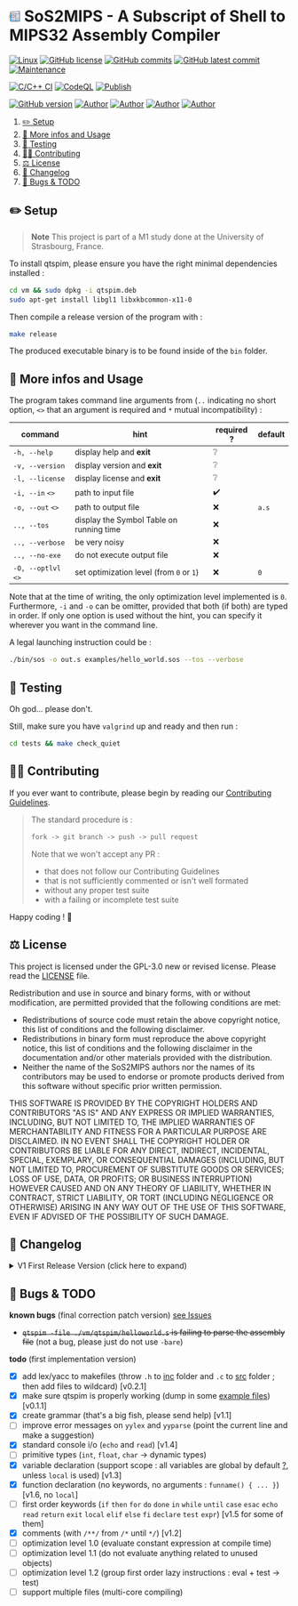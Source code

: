 # <img src="assets/imgs/icon.png" alt="icon" width="4%"/> SoS2MIPS - A Subscript of Shell to MIPS32 Assembly Compiler

[![Linux](https://svgshare.com/i/Zhy.svg)](https://docs.microsoft.com/en-us/windows/wsl/tutorials/gui-apps)
[![GitHub license](https://img.shields.io/github/license/ThomasByr/SoS2MIPS)](https://github.com/ThomasByr/SoS2MIPS/blob/master/LICENSE)
[![GitHub commits](https://badgen.net/github/commits/ThomasByr/SoS2MIPS)](https://GitHub.com/ThomasByr/SoS2MIPS/commit/)
[![GitHub latest commit](https://badgen.net/github/last-commit/ThomasByr/SoS2MIPS)](https://gitHub.com/ThomasByr/SoS2MIPS/commit/)
[![Maintenance](https://img.shields.io/badge/maintained%3F-yes-green.svg)](https://GitHub.com/ThomasByr/SoS2MIPS/graphs/commit-activity)

[![C/C++ CI](https://github.com/ThomasByr/SoS2MIPS/actions/workflows/c-cpp.yml/badge.svg)](https://github.com/ThomasByr/SoS2MIPS/actions/workflows/c-cpp.yml)
[![CodeQL](https://github.com/ThomasByr/SoS2MIPS/actions/workflows/codeql.yml/badge.svg)](https://github.com/ThomasByr/SoS2MIPS/actions/workflows/codeql.yml)
[![Publish](https://github.com/ThomasByr/SoS2MIPS/actions/workflows/publish.yml/badge.svg)](https://github.com/ThomasByr/SoS2MIPS/actions/workflows/publish.yml)

[![GitHub version](https://badge.fury.io/gh/ThomasByr%2FSoS2MIPS.svg)](https://github.com/ThomasByr/SoS2MIPS)
[![Author](https://img.shields.io/badge/author-@ThomasByr-blue)](https://github.com/ThomasByr)
[![Author](https://img.shields.io/badge/author-@ThomasD-blue)](https://github.com/LosKeeper)
[![Author](https://img.shields.io/badge/author-@EthanH-blue)](https://github.com/EthanAndreas)
[![Author](https://img.shields.io/badge/author-@MathieuM-blue)](https://github.com/MMARTIN77178)

1. [✏️ Setup](#️-setup)
2. [💁 More infos and Usage](#-more-infos-and-usage)
3. [🧪 Testing](#-testing)
4. [🧑‍🏫 Contributing](#-contributing)
5. [⚖️ License](#️-license)
6. [🔄 Changelog](#-changelog)
7. [🐛 Bugs \& TODO](#-bugs--todo)

## ✏️ Setup

> **Note**
> This project is part of a M1 study done at the University of Strasbourg, France.

To install qtspim, please ensure you have the right minimal dependencies installed :

```bash
cd vm && sudo dpkg -i qtspim.deb
sudo apt-get install libgl1 libxkbcommon-x11-0
```

Then compile a release version of the program with :

```bash
make release
```

The produced executable binary is to be found inside of the `bin` folder.

## 💁 More infos and Usage

The program takes command line arguments from (`..` indicating no short option, `<>` that an argument is required and `*` mutual incompatibility) :

| command             | hint                                     | required ? | default |
| ------------------- | ---------------------------------------- | ---------- | ------- |
| `-h, --help`        | display help and **exit**                | ❔         |         |
| `-v, --version`     | display version and **exit**             | ❔         |         |
| `-l, --license`     | display license and **exit**             | ❔         |         |
| `-i, --in` `<>`     | path to input file                       | ✔️         |         |
| `-o, --out` `<>`    | path to output file                      | ❌         | `a.s`   |
| `.., --tos`         | display the Symbol Table on running time | ❌         |         |
| `.., --verbose`     | be very noisy                            | ❌         |         |
| `.., --no-exe`      | do not execute output file               | ❌         |         |
| `-O, --optlvl` `<>` | set optimization level (from `0` or `1`) | ❌         | `0`     |

Note that at the time of writing, the only optimization level implemented is `0`. Furthermore, `-i` and `-o` can be omitter, provided that both (if both) are typed in order. If only one option is used without the hint, you can specify it wherever you want in the command line.

A legal launching instruction could be :

```bash
./bin/sos -o out.s examples/hello_world.sos --tos --verbose
```

<!--

**What's with the optimization level ?**

- constant expression evaluation
- not bothering to evaluation everything related to unused objects
- first order instructions group

**What is working ?**

- standard console i/o
- primitive types
- variable declarations
- first order keywords

-->

## 🧪 Testing

Oh god... please don't.

Still, make sure you have `valgrind` up and ready and then run :

```bash
cd tests && make check_quiet
```

## 🧑‍🏫 Contributing

If you ever want to contribute, please begin by reading our [Contributing Guidelines](.github/CONTRIBUTING.md).

> The standard procedure is :
>
> ```txt
> fork -> git branch -> push -> pull request
> ```
>
> Note that we won't accept any PR :
>
> - that does not follow our Contributing Guidelines
> - that is not sufficiently commented or isn't well formated
> - without any proper test suite
> - with a failing or incomplete test suite

Happy coding ! 🙂

## ⚖️ License

This project is licensed under the GPL-3.0 new or revised license. Please read the [LICENSE](LICENSE) file.

Redistribution and use in source and binary forms, with or without modification, are permitted provided that the following conditions are met:

- Redistributions of source code must retain the above copyright notice, this list of conditions and the following disclaimer.
- Redistributions in binary form must reproduce the above copyright notice, this list of conditions and the following disclaimer in the documentation and/or other materials provided with the distribution.
- Neither the name of the SoS2MIPS authors nor the names of its contributors may be used to endorse or promote products derived from this software without specific prior written permission.

THIS SOFTWARE IS PROVIDED BY THE COPYRIGHT HOLDERS AND CONTRIBUTORS "AS IS" AND ANY EXPRESS OR IMPLIED WARRANTIES, INCLUDING, BUT NOT LIMITED TO, THE IMPLIED WARRANTIES OF MERCHANTABILITY AND FITNESS FOR A PARTICULAR PURPOSE ARE DISCLAIMED. IN NO EVENT SHALL THE COPYRIGHT HOLDER OR CONTRIBUTORS BE LIABLE FOR ANY DIRECT, INDIRECT, INCIDENTAL, SPECIAL, EXEMPLARY, OR CONSEQUENTIAL DAMAGES (INCLUDING, BUT NOT LIMITED TO, PROCUREMENT OF SUBSTITUTE GOODS OR SERVICES; LOSS OF USE, DATA, OR PROFITS; OR BUSINESS INTERRUPTION) HOWEVER CAUSED AND ON ANY THEORY OF LIABILITY, WHETHER IN CONTRACT, STRICT LIABILITY, OR TORT (INCLUDING NEGLIGENCE OR OTHERWISE) ARISING IN ANY WAY OUT OF THE USE OF THIS SOFTWARE, EVEN IF ADVISED OF THE POSSIBILITY OF SUCH DAMAGE.

## 🔄 Changelog

<details>
  <summary>  V1 First Release Version (click here to expand) </summary>

**v1.1** boy do i hate makefiles

- properly linked lex/yacc objects file this time
- `dispose_on_exit` was being changed on `-i` instead of `-o`
- removed `-Werror` compile flag until `static int input(void)` is either used or no longer static
- added `-Werror` back (with `%option noinput` in `./gen/lexer.l`)
- created grammar (shoutout to ThomasD !)

**v1.2** but what is a quad ?

- `quad`, `symtable` and `vec` header files
- `vec` should now be thread safe (still need unit tests for that)
- updated doc
- implemented `symtable` (not based on `dict` - might change that later)
- `quad` is a struct with a `type` and a `value`
- do I go along the AST route? send help

**v1.3** memory

- implemented `.data` segment
- assembly instructions stack
- now we compile
- `--no-exe` flag to not run the compiled assembly file

**v1.4** the end is near

- more to assembly instructions stack for `j` and `jal`
- wrote control flow structures and some more logical expressions
- now we use `sbrk`
- default `exit`, can be omitted

**v1.5** looooooooooops

- added `while` and `for` loops
- rewrote `if` and `else`
- some `echo` fixes

**v1.6** functions

- added `function` and `return` keywords
- we can use loops inside functions now
- some more `echo` fixes
- runtime errors are now handled by `_error` block

</details>

## 🐛 Bugs & TODO

**known bugs** (final correction patch version) [see Issues](https://github.com/ThomasByr/SoS2MIPS/issues)

- ~~`qtspim -file ./vm/qtspim/helloworld.s` is failing to parse the assembly file~~
  (not a bug, please just do not use `-bare`)

**todo** (first implementation version)

- [x] add lex/yacc to makefiles
      (throw `.h` to [inc](inc/) folder and `.c` to [src](src/) folder ; then add files to wildcard) [v0.2.1]
- [x] make sure qtspim is properly working
      (dump in some [example files](vm/qtspim/helloworld.s)) [v0.1.1]
- [x] create grammar
      (that's a big fish, please send help) [v1.1]
- [ ] improve error messages on `yylex` and `yyparse`
      (point the current line and make a suggestion)
- [x] standard console i/o
      (`echo` and `read`) [v1.4]
- [ ] primitive types
      (`int`, `float`, `char` -> dynamic types)
- [x] variable declaration
      (support scope : all variables are global by default [?](https://www.gnu.org/software/emacs/manual/html_node/elisp/Local-Variables.html), unless `local` is used) [v1.3]
- [x] function declaration
      (no keywords, no arguments : `funname() { ... }`) [v1.6, no `local`]
- [ ] first order keywords
      (`if` `then` `for` `do` `done` `in` `while` `until` `case` `esac` `echo` `read` `return` `exit` `local` `elif` `else` `fi` `declare` `test` `expr`) [v1.5 for some of them]
- [x] comments
      (with `/**/` from `/*` until `*/`) [v1.2]
- [ ] optimization level 1.0
      (evaluate constant expression at compile time)
- [ ] optimization level 1.1
      (do not evaluate anything related to unused objects)
- [ ] optimization level 1.2
      (group first order lazy instructions : eval + test -> test)
- [ ] support multiple files
      (multi-core compiling)
